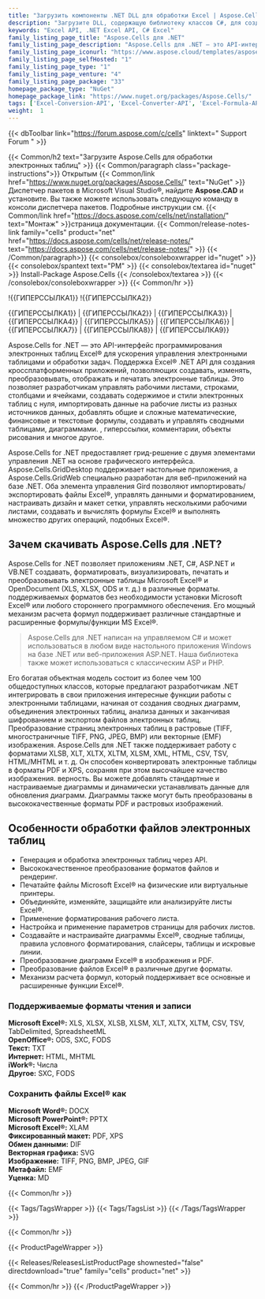 ```yaml
---
title: "Загрузить компоненты .NET DLL для обработки Excel | Aspose.Cells"
description: "Загрузите DLL, содержащую библиотеку классов C#, для создания, изменения, визуализации и печати электронных таблиц MS Excel® и OpenOffice® через .NET API. Преобразование в DOCX, PPTX, PDF, XPS."
keywords: "Excel API, .NET Excel API, C# Excel"
family_listing_page_title: "Aspose.Cells для .NET"
family_listing_page_description: "Aspose.Cells для .NET — это API-интерфейс программирования электронных таблиц Excel, позволяющий разработчикам программного обеспечения манипулировать файлами электронных таблиц и преобразовывать их из своих собственных приложений. Сочетание API-интерфейсов и элементов управления с графическим интерфейсом — Aspose.Cells для .NET ускоряет обработку электронных таблиц и задачи преобразования."
family_listing_page_iconurl: "https://www.aspose.cloud/templates/aspose/App_Themes/V3/images/cells/272x272/aspose_cells-for-net.png"
family_listing_page_selfHosted: "1"
family_listing_page_type: "1"
family_listing_page_venture: "4"
family_listing_page_package: "33"
homepage_package_type: "NuGet"
homepage_package_link: "https://www.nuget.org/packages/Aspose.Cells/"
tags: ['Excel-Conversion-API', 'Excel-Converter-API', 'Excel-Formula-API', 'Excel-Library', 'Excel-to-BMP', 'Excel-to-DOCX', 'Excel-to-EMF', 'Excel-to-GIF', 'Excel-to-HTML', 'Excel-to-Image', 'Excel-to-JPEG', 'Excel-to-JPG', 'Excel-to-Markdown', 'Excel-to-MD', 'Excel-to-MHTML', 'Excel-to-PDF', 'Excel-to-PDFA', 'Excel-to-PNG', 'Excel-to-PPTX', 'Excel-to-SVG', 'Excel-to-TIFF', 'Excel-to-XPS', 'XLS-to-PDF', 'XLS-to-XLSX', 'XLS-to-XPS', 'XLSX-to-DOCX', 'XLSX-to-HTML', 'XLSX-to-Markdown', 'XLSX-to-MD', 'XLSX-to-MHTML', 'XLSX-to-PDF', 'XLSX-to-PPTX']
weight:  1
---
```


{{< dbToolbar link="https://forum.aspose.com/c/cells" linktext=" Support Forum " >}}

{{< Common/h2 text="Загрузите Aspose.Cells для обработки электронных таблиц"  >}}
{{< Common/paragraph class="package-instructions">}}
Открытым
{{< Common/link href="https://www.nuget.org/packages/Aspose.Cells/" text="NuGet"  >}}Диспетчер пакетов в Microsoft Visual Studio®, найдите <b>Aspose.CAD</b> и установите. Вы также можете использовать следующую команду в консоли диспетчера пакетов. Подробные инструкции см.
{{< Common/link href="https://docs.aspose.com/cells/net/installation/" text="Монтаж"  >}}страница документации.
{{< Common/release-notes-link family="cells" product="net" href="https://docs.aspose.com/cells/net/release-notes/" text="https://docs.aspose.com/cells/net/release-notes/"  >}}
{{< /Common/paragraph>}}
{{< consolebox/consoleboxwrapper id="nuget" >}}
       {{< consolebox/spantext text="PM" >}}
       {{< consolebox/textarea id="nuget" >}} Install-Package Aspose.Cells {{< /consolebox/textarea >}}
{{< /consolebox/consoleboxwrapper >}}
{{< Common/hr >}}

!{{ГИПЕРССЫЛКА1}} !{{ГИПЕРССЫЛКА2}}

{{ГИПЕРССЫЛКА1}} | {{ГИПЕРССЫЛКА2}} | {{ГИПЕРССЫЛКА3}} | {{ГИПЕРССЫЛКА4}} | {{ГИПЕРССЫЛКА5}} | {{ГИПЕРССЫЛКА6}} | {{ГИПЕРССЫЛКА7}} | {{ГИПЕРССЫЛКА8}} | {{ГИПЕРССЫЛКА9}}

Aspose.Cells for .NET — это API-интерфейс программирования электронных таблиц Excel® для ускорения управления электронными таблицами и обработки задач. Поддержка Excel® .NET API для создания кроссплатформенных приложений, позволяющих создавать, изменять, преобразовывать, отображать и печатать электронные таблицы. Это позволяет разработчикам управлять рабочими листами, строками, столбцами и ячейками, создавать содержимое и стили электронных таблиц с нуля, импортировать данные на рабочие листы из разных источников данных, добавлять общие и сложные математические, финансовые и текстовые формулы, создавать и управлять сводными таблицами, диаграммами. , гиперссылки, комментарии, объекты рисования и многое другое.

Aspose.Cells for .NET предоставляет грид-решение с двумя элементами управления .NET на основе графического интерфейса. Aspose.Cells.GridDesktop поддерживает настольные приложения, а Aspose.Cells.GridWeb специально разработан для веб-приложений на базе .NET. Оба элемента управления Gird позволяют импортировать/экспортировать файлы Excel®, управлять данными и форматированием, настраивать дизайн и макет сетки, управлять несколькими рабочими листами, создавать и вычислять формулы Excel® и выполнять множество других операций, подобных Excel®.

## Зачем скачивать Aspose.Cells для .NET?

Aspose.Cells for .NET позволяет приложениям .NET, C#, ASP.NET и VB.NET создавать, форматировать, визуализировать, печатать и преобразовывать электронные таблицы Microsoft Excel® и OpenDocument (XLS, XLSX, ODS и т. д.) в различные форматы. поддерживаемых форматов без необходимости установки Microsoft Excel® или любого стороннего программного обеспечения. Его мощный механизм расчета формул поддерживает различные стандартные и расширенные формулы/функции MS Excel®.

> Aspose.Cells для .NET написан на управляемом C# и может использоваться в любом виде настольного приложения Windows на базе .NET или веб-приложения ASP.NET. Наша библиотека также может использоваться с классическим ASP и PHP.

Его богатая объектная модель состоит из более чем 100 общедоступных классов, которые предлагают разработчикам .NET интегрировать в свои приложения интересные функции работы с электронными таблицами, начиная от создания сводных диаграмм, объединения электронных таблиц, анализа данных и заканчивая шифрованием и экспортом файлов электронных таблиц. Преобразование страниц электронных таблиц в растровые (TIFF, многостраничные TIFF, PNG, JPEG, BMP) или векторные (EMF) изображения. Aspose.Cells для .NET также поддерживает работу с форматами XLSB, XLT, XLTX, XLTM, XLSM, XML, HTML, CSV, TSV, HTML/MHTML и т. д. Он способен конвертировать электронные таблицы в форматы PDF и XPS, сохраняя при этом высочайшее качество изображения. верность. Вы можете добавлять стандартные и настраиваемые диаграммы и динамически устанавливать данные для обновления диаграмм. Диаграммы также могут быть преобразованы в высококачественные форматы PDF и растровых изображений.

## Особенности обработки файлов электронных таблиц

- Генерация и обработка электронных таблиц через API.
- Высококачественное преобразование форматов файлов и рендеринг.
- Печатайте файлы Microsoft Excel® на физические или виртуальные принтеры.
- Объединяйте, изменяйте, защищайте или анализируйте листы Excel®.
- Применение форматирования рабочего листа.
- Настройка и применение параметров страницы для рабочих листов.
- Создавайте и настраивайте диаграммы Excel®, сводные таблицы, правила условного форматирования, слайсеры, таблицы и искровые линии.
- Преобразование диаграмм Excel® в изображения и PDF.
- Преобразование файлов Excel® в различные другие форматы.
- Механизм расчета формул, который поддерживает все основные и расширенные функции Excel®.

### Поддерживаемые форматы чтения и записи

**Microsoft Excel®:** XLS, XLSX, XLSB, XLSM, XLT, XLTX, XLTM, CSV, TSV, TabDelimited, SpreadsheetML\
**OpenOffice®:** ODS, SXC, FODS\
**Текст:** TXT\
**Интернет:** HTML, MHTML\
**iWork®:** Числа\
**Другое:** SXC, FODS

### Сохранить файлы Excel® как

**Microsoft Word®:** DOCX\
**Microsoft PowerPoint®:** PPTX\
**Microsoft Excel®:** XLAM\
**Фиксированный макет:** PDF, XPS\
**Обмен данными:** DIF\
**Векторная графика:** SVG\
**Изображение:** TIFF, PNG, BMP, JPEG, GIF\
**Метафайл:** EMF\
**Уценка:** MD

{{< Common/hr >}}

{{< Tags/TagsWrapper >}}
 {{< Tags/TagsList >}}
{{< /Tags/TagsWrapper >}}

{{< Common/hr >}}

{{< ProductPageWrapper >}}
<!-- ReleasesListProductPage-->
   {{< Releases/ReleasesListProductPage shownested="false"  directdownload="true" family="cells" product="net" >}}
<!-- /ReleasesListProductPage-->
{{< Common/hr >}}
{{< /ProductPageWrapper >}}


